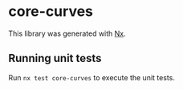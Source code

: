 # core-curves

This library was generated with [Nx](https://nx.dev).

## Running unit tests

Run `nx test core-curves` to execute the unit tests.
